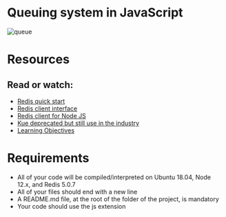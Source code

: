 # Queuing system in JavaScript
![queue](https://github.com/michaelabiaw/alx-backend/assets/83102581/8ab7355b-1c12-4dd9-9f4f-1f071e833fe6)



# Resources
## Read or watch:

+ [Redis quick start]()
+ [Redis client interface]()
+ [Redis client for Node JS]()
+ [Kue deprecated but still use in the industry]()
+ [Learning Objectives]()


# Requirements
+ All of your code will be compiled/interpreted on Ubuntu 18.04, Node 12.x, and Redis 5.0.7
+ All of your files should end with a new line
+ A README.md file, at the root of the folder of the project, is mandatory
+ Your code should use the js extension
